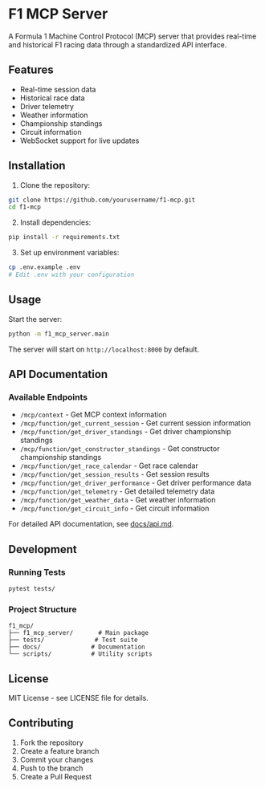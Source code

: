 # F1 MCP Server

A Formula 1 Machine Control Protocol (MCP) server that provides real-time and historical F1 racing data through a standardized API interface.

## Features

- Real-time session data
- Historical race data
- Driver telemetry
- Weather information
- Championship standings
- Circuit information
- WebSocket support for live updates

## Installation

1. Clone the repository:
```bash
git clone https://github.com/yourusername/f1-mcp.git
cd f1-mcp
```

2. Install dependencies:
```bash
pip install -r requirements.txt
```

3. Set up environment variables:
```bash
cp .env.example .env
# Edit .env with your configuration
```

## Usage

Start the server:

```bash
python -m f1_mcp_server.main
```

The server will start on `http://localhost:8000` by default.

## API Documentation

### Available Endpoints

- `/mcp/context` - Get MCP context information
- `/mcp/function/get_current_session` - Get current session information
- `/mcp/function/get_driver_standings` - Get driver championship standings
- `/mcp/function/get_constructor_standings` - Get constructor championship standings
- `/mcp/function/get_race_calendar` - Get race calendar
- `/mcp/function/get_session_results` - Get session results
- `/mcp/function/get_driver_performance` - Get driver performance data
- `/mcp/function/get_telemetry` - Get detailed telemetry data
- `/mcp/function/get_weather_data` - Get weather information
- `/mcp/function/get_circuit_info` - Get circuit information

For detailed API documentation, see [docs/api.md](docs/api.md).

## Development

### Running Tests

```bash
pytest tests/
```

### Project Structure

```
f1_mcp/
├── f1_mcp_server/       # Main package
├── tests/              # Test suite
├── docs/              # Documentation
└── scripts/           # Utility scripts
```

## License

MIT License - see LICENSE file for details.

## Contributing

1. Fork the repository
2. Create a feature branch
3. Commit your changes
4. Push to the branch
5. Create a Pull Request 